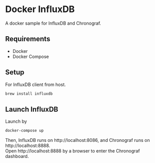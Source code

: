 # Docker InfluxDB
A docker sample for InfluxDB and Chronograf.

## Requirements

* Docker
* Docker Compose

## Setup
For InfluxDB client from host.
```bash
brew install influxdb
```

## Launch InfluxDB
Launch by
```bash
docker-compose up
```
Then, InfluxDB runs on http://localhost:8086, and Chronograf runs on http://localhost:8888.  
Open http://localhost:8888 by a browser to enter the Chronograf dashboard.
